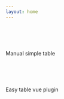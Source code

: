 ```yaml
---
layout: home
---
```


<script setup>
import liteSch from '../.vitepress/theme/components/Schedulelite.vue';  
import ScheduleTable from '../.vitepress/theme/components/ScheduleTable.vue';
import cards from '../.vitepress/theme/components/cards.vue';
import bucards from '../.vitepress/theme/components/bucards.vue';
import Cards3 from '../.vitepress/theme/components/Cards3.vue';
</script>

  <div class= "sch-01">
    <h2>My Schedule</h2>
    <p> Manual simple table </p>
    <liteSch />
  </div>

  <div class= "sch-01">
    <h2>Pagination Table</h2>
    <p> Easy table vue plugin </p>
    <ScheduleTable />
  </div>

<div class="sch-02">
  <h2>Cards 3</h2>
  <Cards3 />
</div>

<div class="sch-02">
  <h2>Cards</h2>
  <bucards />
</div>

<div class="sch-02">
  <h2>Cards 2</h2>
  <cards />
</div>

<style scoped>

  .sch-01 h2, .sch-02 h2 {
    font-family: 'Manrope', sans-serif;
    margin: 10px 0 10px;
    font-size: 2.5rem;
    font-weight: 700;
    letter-spacing: -0.05em;
    line-height: 1.3;
    color: transparent;
    background: var(--hero-text-gradient-light);
    -webkit-background-clip: text;
    background-clip: text;
    text-align: left;
  }

  html.dark .sch-01 h2, .sch-02 h2 {
    background: var(--hero-text-gradient-dark);
    -webkit-background-clip: text;
    background-clip: text;
  }

  .sch-02 h2 {
    text-align: center;
  }

@media (max-width: 768px) {
  .sch-01 h2, .sch-02 h2 { font-size: 1.9rem; }
}

</style>